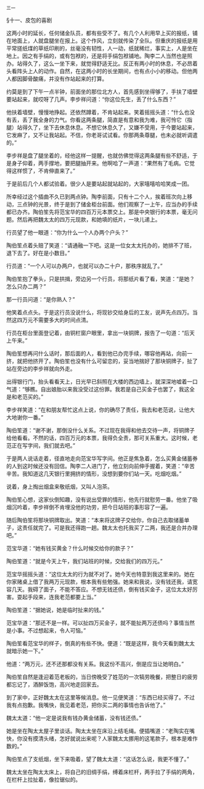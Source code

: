     三一 

   §十一、皮包的喜剧

   这两小时的延长，任何储金队员，都有些受不了。有几个人利用早上买的报纸，铺在地面上，人就盘腿坐在报上。这个作风，立刻就传染了全队。但重庆的报纸是用平常搓纸煤的草纸印刷的，丝毫没有韧性，人一动，纸就稀烂，事实上，人是坐在地上。因之有手绢的，或有包袱的，还是将手绢包袱铺地。陶李二人当然也是照办。站得久了，这么一坐下来，就觉得舒适无比。反正有两小时的休息，不必昂着头看阵头上人的动作。自然，在这两小时的长坐期间，也有点小小的移动。但他两人都因脚骨酸痛，并没有作站起来的打算。

   约莫是到了下午一点半钟，前面坐的那位北方人，首先感到坐得够了，手扶了墙壁要站起来，就哎呀了几声。李步祥问道：“你这位先生，丢了什么东西？”

   他扶着墙壁，慢慢地挣起。还依然蹲着，不肯站起来。笑着摇摇头道：“什么也没有丢，丢了我全身的力气。你看这两条腿，简直是有意和我为难，我可怜它（指腿）站得久了，坐下去休息休息。不想它休息久了，又嫌不受用，于今要站起来，它发麻了，又不让我站起。不信，你老哥试试看。你那两条尊腿，也未必就听调遣的。”

   李步祥是盘了腿坐着的，经他这样一提醒，也就仿佛觉得这两条腿有些不舒适，于是身子仰着，两手撑地，要把腿抽开来。他啊哈了一声道：“果然有了毛病。它觉得这样惯了，不肯伸直来了。”

   于是前后几个人都试验着。很少人是要站起就站起的，大家嘻嘻哈哈笑成一团。

   所幸经过这个插曲不久已到两点钟。陶李前面，只有十二个人，挨着班次向上移动，三点钟的光景，终于是到了储金柜台前面。他们观察了一上午，应当办的手续都已办齐。陶伯笙先将范宝华的四百万元本票交上。那是中央银行的本票，毫无问题。然后再把魏太太的四万元现款，和她填的纸片，一块儿递上。

   行员望了他一眼道：“你为什么一个人办两个户头？”

   陶伯笙点着头赔了笑道：“请通融一下吧。这是一位女太太托办的，她排不了班，退下去了。好在是小数目。”

   行员道：“一个人可以办两户，也就可以办二十户，那秩序就乱了。”

   陶伯笙抱了拳头，只是拱揖，旁边另一个行员，将那纸片看了看，笑道：“是她？怎么只办二两？”

   那一行员问道：“是你熟人？”

   他笑着点点头。于是这行员没说什么，将现钞交给身后的工友，说声先点四万。当然这四万元不需要多大的时间点清。

   行员在柜台里面登记着，由铜栏窗户眼里，拿出一块铜牌，报告了一句道：“后天上午来。”

   陶伯笙想再问什么话时，那后面的人，看到他已办完手续，哪容他再站，向前一挤，就把他挤开了。陶伯笙也没有什么可留恋的，妥当地揣好了那块铜牌子，扯了站在旁边的李步祥就向外走。

   出得银行门，抬头看看天上，日光早已斜照在大楼的西边墙上，就深深地嘘着一口气道：“够瞧。自出娘胎以来我没受过这份罪。我若是自己买金子也罢了，我这全是和老范买的。”

   李步祥笑道：“在和朋友帮忙这点上说，你的确尽了责任，我去和老范说，让他大大地谢你一番。”

   陶伯笙道：“谢不谢，那倒没什么关系。不过现在我得和他去交待一声，将铜牌子给他看看。不然的话，四百万元的本票，我得负全责，那可关系重大。这时候，老范正在写字间，我们就去吧。”

   于是两人说话走着，径直地走向范宝华写字间。他正是焦急着，怎么买黄金储蓄券的人到这时候还没有回信。陶李二人进门了，他立刻向前伸手握着，笑道：“辛苦辛苦。我知道这几天银行里拥挤的情形，没想到要你们站一天。吃烟吃烟。”

   说着，身上掏出烟盒来敬纸烟，又叫人泡茶。

   陶伯笙心想，这家伙倒知趣，没有说出受罪的情形，他先行就慰劳一番。他坐了吸烟沉吟着，李步祥倒不肯埋没他的功劳，把今日站班的事形容了一遍。

   随后陶伯笙将那块铜牌取出。笑道：“本来将这牌子交给你，你自己去取储蓄单子，这责任就完了。可是我还得跑一趟。魏太太也托我买了二两，我还是合并办理吧。”

   范宝华道：“她有钱买黄金？什么时候交给你的款子？”

   陶伯笙道：“就是今天上午，我们站班的时候，交给我们的四万元。”

   范宝华摇摇头道：“这位太太的行为就不对了。她今天也特意到我这里来的。她在你家赌桌上借了我两万元现款，根本我有些勉强。她来和我说，没有钱还我，请宽容几天。我碍了面子，不能不答应。不想无钱还债，倒有钱买金子，这位太太好厉害。耍起手段来，连我老范都要上当。”

   陶伯笙道：“据她说，她是临时扯来的钱。”

   范宝华道：“那还不是一样。可以扯四万买金子，就不能扯两万还债吗？事情当然是小事。不过想起来，令人可恼。”

   陶伯笙看范宝华的样子，倒真的有些不快。便道：“既是这样，我今天看到魏太太就暗示她一下。”

   他道：“两万元，还不还那都没有关系。我这份不高兴，倒是应当让她明白。”

   陶伯笙自然是逢迎着范老板的，当日傍晚受了姓范的一次犒劳晚餐，把整日的疲劳都忘记了，酒醉饭饱，高兴地走回家去。

   到了家中，正好魏太太在这里等候消息。他一见便笑道：“东西已经买得了。不过我有点抱歉。我嘴快，我见着老范，把你买二两的事情也告诉他了。”

   魏太太道：“他一定是说我有钱办黄金储蓄，没有钱还债。”

   她是坐在陶太太屋子里谈话。陶太太坐在床沿上结毛绳。便插嘴道：“老陶实在嘴快，你没有摸清头绪，怎好就说出来呢？人家魏太太挪用的这笔款子，根本是难作数的。”

   陶伯笙点了支纸烟，坐下来吸着，望了魏太太道：“这话怎么说，我更不懂了。”

   魏太太坐在陶太太床上，将自己的旧绸手绢，缚着床栏杆，两手拉了手绢的两角，在栏杆上拉扯着，像拉锯似的。

